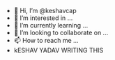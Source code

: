 - 👋 Hi, I’m @keshavcap
- 👀 I’m interested in ...
- 🌱 I’m currently learning ...
- 💞️ I’m looking to collaborate on ...
- 📫 How to reach me ...
- kESHAV YADAV WRITING THIS
<!---
keshavcap/keshavcap is a ✨ special ✨ repository because its `README.md` (this file) appears on your GitHub profile.
You can click the Preview link to take a look at your changes.
--->
